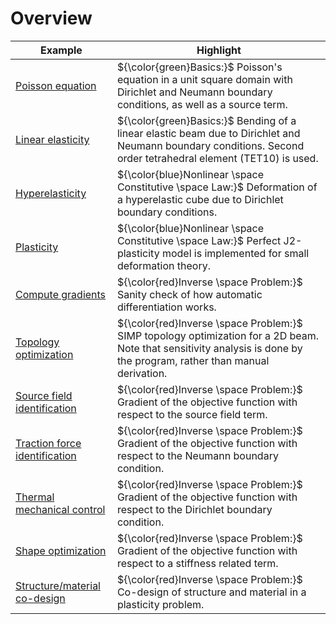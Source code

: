 # Overview

| Example                                                      | Highlight                                                    |
| ------------------------------------------------------------ | ------------------------------------------------------------ |
| [Poisson equation](poisson/example) | ${\color{green}Basics:}$  Poisson's equation in a unit square domain with Dirichlet and Neumann boundary conditions, as well as a source term. |
| [Linear elasticity](linear_elasticity/example) | ${\color{green}Basics:}$  Bending of a linear elastic beam due to Dirichlet and Neumann boundary conditions. Second order tetrahedral element (TET10) is used. |
| [Hyperelasticity](hyperelasticity/example) | ${\color{blue}Nonlinear \space Constitutive \space Law:}$ Deformation of a hyperelastic cube due to Dirichlet boundary conditions. |
| [Plasticity](plasticity/example) | ${\color{blue}Nonlinear \space Constitutive \space Law:}$ Perfect J2-plasticity model is implemented for small deformation theory. |
| [Compute gradients](compute_gradients/example) | ${\color{red}Inverse \space Problem:}$ Sanity check of how automatic differentiation works. |
| [Topology optimization](topology_optimization/example) | ${\color{red}Inverse \space Problem:}$ SIMP topology optimization for a 2D beam. Note that sensitivity analysis is done by the program, rather than manual derivation. |
| [Source field identification](source_field_identification/example) | ${\color{red}Inverse \space Problem:}$ Gradient of the objective function with respect to the source field term. |
| [Traction force identification](traction_force_identification/example) | ${\color{red}Inverse \space Problem:}$ Gradient of the objective function with respect to the Neumann boundary condition. |
| [Thermal mechanical control](thermal_mechanical_control/example) | ${\color{red}Inverse \space Problem:}$ Gradient of the objective function with respect to the Dirichlet boundary condition. |
| [Shape optimization](shape_optimization/example) | ${\color{red}Inverse \space Problem:}$ Gradient of the objective function with respect to a stiffness related term. |
| [Structure/material co-design](structure_material_co_design/example) | ${\color{red}Inverse \space Problem:}$ Co-design of structure and material in a plasticity problem. |
